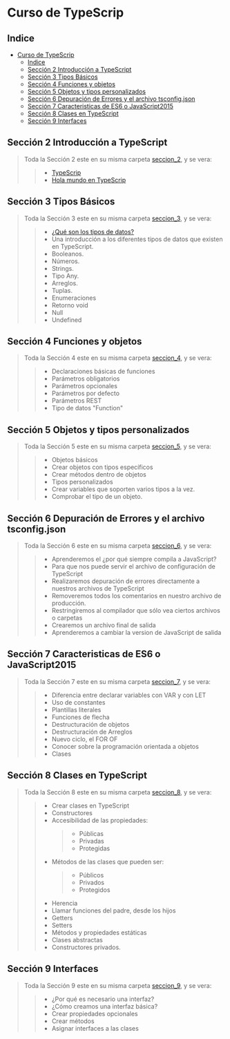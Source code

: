 # Curso de TypeScrip

## Indice

- [Curso de TypeScrip](#curso-de-typescrip)
  - [Indice](#indice)
  - [Sección 2 Introducción a TypeScript](#sección-2-introducción-a-typescript)
  - [Sección 3 Tipos Básicos](#sección-3-tipos-básicos)
  - [Sección 4 Funciones y objetos](#sección-4-funciones-y-objetos)
  - [Sección 5 Objetos y tipos personalizados](#sección-5-objetos-y-tipos-personalizados)
  - [Sección 6 Depuración de Errores y el archivo tsconfig.json](#sección-6-depuración-de-errores-y-el-archivo-tsconfigjson)
  - [Sección 7 Caracteristicas de ES6 o JavaScript2015](#sección-7-caracteristicas-de-es6-o-javascript2015)
  - [Sección 8 Clases en TypeScript](#sección-8-clases-en-typescript)
  - [Sección 9 Interfaces](#sección-9-interfaces)

## Sección 2 Introducción a TypeScript

> Toda la Sección 2 este en su misma carpeta [seccion_2](./seccion_02/), y se vera:
>
> > - [TypeScrip](./seccion_02/TypeScrip.md#typescrip)
> > - [Hola mundo en TypeScrip](./seccion_02/01_hola.mundo)

## Sección 3 Tipos Básicos

> Toda la Sección 3 este en su misma carpeta [seccion_3](./seccion_03/), y se vera:
>
> > - [¿Qué son los tipos de datos?](./seccion_03/TiposDeDatos.md#tipos-de-datos)
> > - Una introducción a los diferentes tipos de datos que existen en TypeScript.
> > - Booleanos.
> > - Números.
> > - Strings.
> > - Tipo Any.
> > - Arreglos.
> > - Tuplas.
> > - Enumeraciones
> > - Retorno void
> > - Null
> > - Undefined

## Sección 4 Funciones y objetos

> Toda la Sección 4 este en su misma carpeta [seccion_4](./seccion_04/), y se vera:
>
> > - Declaraciones básicas de funciones
> > - Parámetros obligatorios
> > - Parámetros opcionales
> > - Parámetros por defecto
> > - Parámetros REST
> > - Tipo de datos "Function"

## Sección 5 Objetos y tipos personalizados

> Toda la Sección 5 este en su misma carpeta [seccion_5](./seccion_05/), y se vera:
>
> > - Objetos básicos
> > - Crear objetos con tipos específicos
> > - Crear métodos dentro de objetos
> > - Tipos personalizados
> > - Crear variables que soporten varios tipos a la vez.
> > - Comprobar el tipo de un objeto.

## Sección 6 Depuración de Errores y el archivo tsconfig.json

> Toda la Sección 6 este en su misma carpeta [seccion_6](./seccion_06/README.md), y se vera:
>
> > - Aprenderemos el ¿por qué siempre compila a JavaScript?
> > - Para que nos puede servir el archivo de configuración de TypeScript
> > - Realizaremos depuración de errores directamente a nuestros archivos de TypeScript
> > - Removeremos todos los comentarios en nuestro archivo de producción.
> > - Restringiremos al compilador que sólo vea ciertos archivos o carpetas
> > - Crearemos un archivo final de salida
> > - Aprenderemos a cambiar la version de JavaScript de salida

## Sección 7 Caracteristicas de ES6 o JavaScript2015

> Toda la Sección 7 este en su misma carpeta [seccion_7](./seccion_07/), y se vera:
>
> > - Diferencia entre declarar variables con VAR y con LET
> > - Uso de constantes
> > - Plantillas literales
> > - Funciones de flecha
> > - Destructuración de objetos
> > - Destructuración de Arreglos
> > - Nuevo ciclo, el FOR OF
> > - Conocer sobre la programación orientada a objetos
> > - Clases

## Sección 8 Clases en TypeScript

> Toda la Sección 8 este en su misma carpeta [seccion_8](./seccion_08/), y se vera:
>
> > - Crear clases en TypeScript
> > - Constructores
> > - Accesibilidad de las propiedades:
> >   > - Públicas
> >   > - Privadas
> >   > - Protegidas
> > - Métodos de las clases que pueden ser:
> >   > - Públicos
> >   > - Privados
> >   > - Protegidos
> > - Herencia
> > - Llamar funciones del padre, desde los hijos
> > - Getters
> > - Setters
> > - Métodos y propiedades estáticas
> > - Clases abstractas
> > - Constructores privados.

## Sección 9 Interfaces

> Toda la Sección 9 este en su misma carpeta [seccion_9](./seccion_09/), y se vera:
>
> > - ¿Por qué es necesario una interfaz?
> > - ¿Cómo creamos una interfaz básica?
> > - Crear propiedades opcionales
> > - Crear métodos
> > - Asignar interfaces a las clases
